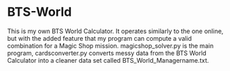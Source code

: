 # BTS-World

This is my own BTS World Calculator. It operates similarly to the one online,
but with the added feature that my program can compute a valid combination for a Magic Shop mission.
magicshop_solver.py is the main program, cardsconverter.py converts messy data from the
BTS World Calculator into a cleaner data set called BTS_World_Managername.txt.
